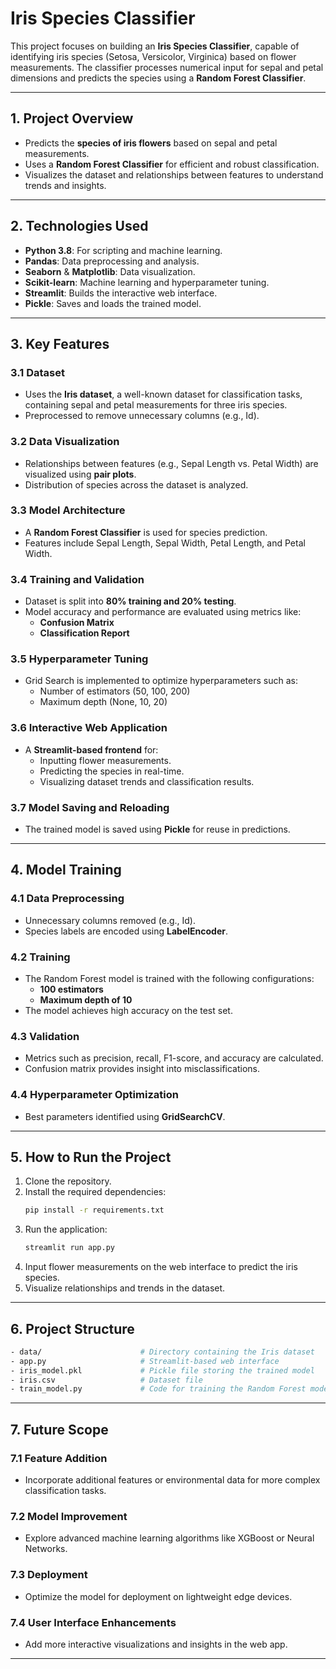 # **Iris Species Classifier**

This project focuses on building an **Iris Species Classifier**, capable of identifying iris species (Setosa, Versicolor, Virginica) based on flower measurements. The classifier processes numerical input for sepal and petal dimensions and predicts the species using a **Random Forest Classifier**.


---

## **1. Project Overview**

- Predicts the **species of iris flowers** based on sepal and petal measurements.
- Uses a **Random Forest Classifier** for efficient and robust classification.
- Visualizes the dataset and relationships between features to understand trends and insights.

---

## **2. Technologies Used**

- **Python 3.8**: For scripting and machine learning.
- **Pandas**: Data preprocessing and analysis.
- **Seaborn** & **Matplotlib**: Data visualization.
- **Scikit-learn**: Machine learning and hyperparameter tuning.
- **Streamlit**: Builds the interactive web interface.
- **Pickle**: Saves and loads the trained model.

---

## **3. Key Features**

### **3.1 Dataset**
- Uses the **Iris dataset**, a well-known dataset for classification tasks, containing sepal and petal measurements for three iris species.
- Preprocessed to remove unnecessary columns (e.g., Id).

### **3.2 Data Visualization**
- Relationships between features (e.g., Sepal Length vs. Petal Width) are visualized using **pair plots**.
- Distribution of species across the dataset is analyzed.

### **3.3 Model Architecture**
- A **Random Forest Classifier** is used for species prediction.
- Features include Sepal Length, Sepal Width, Petal Length, and Petal Width.

### **3.4 Training and Validation**
- Dataset is split into **80% training and 20% testing**.
- Model accuracy and performance are evaluated using metrics like:
  - **Confusion Matrix**
  - **Classification Report**

### **3.5 Hyperparameter Tuning**
- Grid Search is implemented to optimize hyperparameters such as:
  - Number of estimators (50, 100, 200)
  - Maximum depth (None, 10, 20)

### **3.6 Interactive Web Application**
- A **Streamlit-based frontend** for:
  - Inputting flower measurements.
  - Predicting the species in real-time.
  - Visualizing dataset trends and classification results.

### **3.7 Model Saving and Reloading**
- The trained model is saved using **Pickle** for reuse in predictions.

---

## **4. Model Training**

### **4.1 Data Preprocessing**
- Unnecessary columns removed (e.g., Id).
- Species labels are encoded using **LabelEncoder**.

### **4.2 Training**
- The Random Forest model is trained with the following configurations:
  - **100 estimators**
  - **Maximum depth of 10**
- The model achieves high accuracy on the test set.

### **4.3 Validation**
- Metrics such as precision, recall, F1-score, and accuracy are calculated.
- Confusion matrix provides insight into misclassifications.

### **4.4 Hyperparameter Optimization**
- Best parameters identified using **GridSearchCV**.

---

## **5. How to Run the Project**

1. Clone the repository.
2. Install the required dependencies:
   ```bash
   pip install -r requirements.txt
   ```
3. Run the application:
   ```bash
   streamlit run app.py
   ```
4. Input flower measurements on the web interface to predict the iris species.
5. Visualize relationships and trends in the dataset.

---

## **6. Project Structure**

```bash
- data/                      # Directory containing the Iris dataset
- app.py                     # Streamlit-based web interface
- iris_model.pkl             # Pickle file storing the trained model
- iris.csv                   # Dataset file
- train_model.py             # Code for training the Random Forest model
```

---

## **7. Future Scope**

### **7.1 Feature Addition**
- Incorporate additional features or environmental data for more complex classification tasks.

### **7.2 Model Improvement**
- Explore advanced machine learning algorithms like XGBoost or Neural Networks.

### **7.3 Deployment**
- Optimize the model for deployment on lightweight edge devices.

### **7.4 User Interface Enhancements**
- Add more interactive visualizations and insights in the web app.

---
